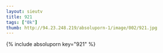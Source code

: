 ```yaml
--- 
layout: sieutv
title: 921
tags: ["0k"]
thumb: http://94.23.248.219/absoluporn-1/image/002/921.jpg
---
```

{% include absoluporn key="921" %} 
